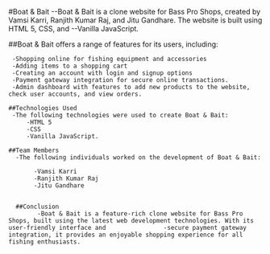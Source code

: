#Boat & Bait
     --Boat & Bait is a clone website for Bass Pro Shops, created by Vamsi Karri, Ranjith Kumar Raj, and Jitu Gandhare. The website is built using HTML 5, CSS, and          --Vanilla JavaScript.


   ##Boat & Bait offers a range of features for its users, including:

     -Shopping online for fishing equipment and accessories
     -Adding items to a shopping cart
     -Creating an account with login and signup options
     -Payment gateway integration for secure online transactions.
     -Admin dashboard with features to add new products to the website, check user accounts, and view orders.
   
    ##Technologies Used
     -The following technologies were used to create Boat & Bait:
         -HTML 5
         -CSS
         -Vanilla JavaScript.

    ##Team Members
      -The following individuals worked on the development of Boat & Bait:

           -Vamsi Karri
           -Ranjith Kumar Raj
           -Jitu Gandhare
 
 
      ##Conclusion 
            -Boat & Bait is a feature-rich clone website for Bass Pro Shops, built using the latest web development technologies. With its user-friendly interface and                -secure payment gateway integration, it provides an enjoyable shopping experience for all fishing enthusiasts.
